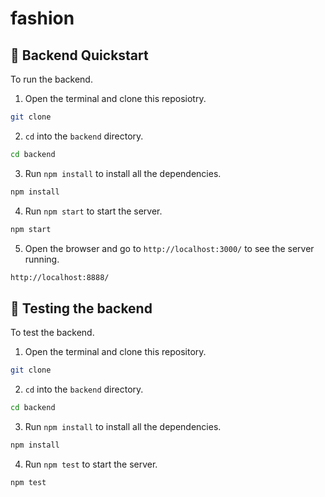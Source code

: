 # fashion

## 🏃 Backend Quickstart

To run the backend.

1. Open the terminal and clone this reposiotry.

```bash
git clone
```

2. `cd` into the `backend` directory.

```bash
cd backend
```

3. Run `npm install` to install all the dependencies.

```bash
npm install
```

4. Run `npm start` to start the server.

```bash
npm start
```

5. Open the browser and go to `http://localhost:3000/` to see the server running.

```bash
http://localhost:8888/
```

## 🧪 Testing the backend

To test the backend.

1. Open the terminal and clone this repository.

```bash
git clone
```

2. `cd` into the `backend` directory.

```bash
cd backend
```

3. Run `npm install` to install all the dependencies.

```bash
npm install
```

4. Run `npm test` to start the server.

```bash
npm test
```
